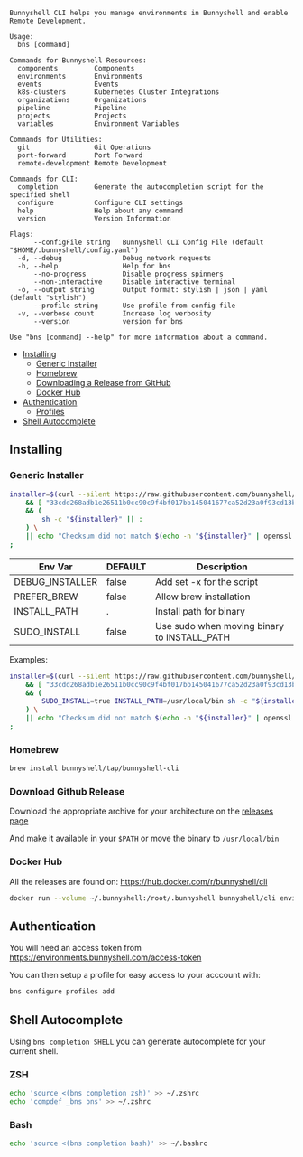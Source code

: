 ```
Bunnyshell CLI helps you manage environments in Bunnyshell and enable Remote Development.

Usage:
  bns [command]

Commands for Bunnyshell Resources:
  components         Components
  environments       Environments
  events             Events
  k8s-clusters       Kubernetes Cluster Integrations
  organizations      Organizations
  pipeline           Pipeline
  projects           Projects
  variables          Environment Variables

Commands for Utilities:
  git                Git Operations
  port-forward       Port Forward
  remote-development Remote Development

Commands for CLI:
  completion         Generate the autocompletion script for the specified shell
  configure          Configure CLI settings
  help               Help about any command
  version            Version Information

Flags:
      --configFile string   Bunnyshell CLI Config File (default "$HOME/.bunnyshell/config.yaml")
  -d, --debug               Debug network requests
  -h, --help                Help for bns
      --no-progress         Disable progress spinners
      --non-interactive     Disable interactive terminal
  -o, --output string       Output format: stylish | json | yaml (default "stylish")
      --profile string      Use profile from config file
  -v, --verbose count       Increase log verbosity
      --version             version for bns

Use "bns [command] --help" for more information about a command.
```

- [Installing](#installing)
  - [Generic Installer](#generic-installer)
  - [Homebrew](#homebrew)
  - [Downloading a Release from GitHub](#download-github-release)
  - [Docker Hub](#docker-hub)
- [Authentication](#authentication)
  - [Profiles](#profiles)
- [Shell Autocomplete](#shell-autocomplete)

## Installing

### Generic Installer
```sh
installer=$(curl --silent https://raw.githubusercontent.com/bunnyshell/cli/master/installer.sh) \
    && [ "33cdd268adb1e26511b0cc90c9f4bf017bb145041677ca52d23a0f93cd13bd58 *stdin" = "$(echo -n "${installer}" | openssl dgst -sha256 -r)" ] \
    && (
        sh -c "${installer}" || :
    ) \
    || echo "Checksum did not match $(echo -n "${installer}" | openssl dgst -sha256 -r)" \
;
```

| Env Var         | DEFAULT  | Description               |
| --------------- | -------- | ------------------------- |
| DEBUG_INSTALLER | false    | Add set -x for the script |
| PREFER_BREW     | false    | Allow brew installation   |
| INSTALL_PATH    | .        | Install path for binary   |
| SUDO_INSTALL    | false    | Use sudo when moving binary to INSTALL_PATH |

Examples:
```sh
installer=$(curl --silent https://raw.githubusercontent.com/bunnyshell/cli/master/installer.sh) \
    && [ "33cdd268adb1e26511b0cc90c9f4bf017bb145041677ca52d23a0f93cd13bd58 *stdin" = "$(echo -n "${installer}" | openssl dgst -sha256 -r)" ] \
    && (
        SUDO_INSTALL=true INSTALL_PATH=/usr/local/bin sh -c "${installer}" || :
    ) \
    || echo "Checksum did not match $(echo -n "${installer}" | openssl dgst -sha256 -r)" \
;
```

### Homebrew
```sh
brew install bunnyshell/tap/bunnyshell-cli
```

### Download Github Release

Download the appropriate archive for your architecture on the [releases page](https://github.com/bunnyshell/cli/releases)

And make it available in your `$PATH` or move the binary to `/usr/local/bin`

### Docker Hub
All the releases are found on: https://hub.docker.com/r/bunnyshell/cli

```sh
docker run --volume ~/.bunnyshell:/root/.bunnyshell bunnyshell/cli environments list
```

## Authentication
You will need an access token from https://environments.bunnyshell.com/access-token

You can then setup a profile for easy access to your acccount with:
```sh
bns configure profiles add
```

## Shell Autocomplete
Using `bns completion SHELL` you can generate autocomplete for your current shell.

### ZSH
```sh
echo 'source <(bns completion zsh)' >> ~/.zshrc
echo 'compdef _bns bns' >> ~/.zshrc
```

### Bash
```sh
echo 'source <(bns completion bash)' >> ~/.bashrc
```

